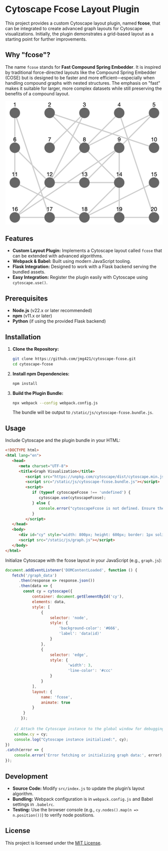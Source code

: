 # Cytoscape Fcose Layout Plugin

This project provides a custom Cytoscape layout plugin, named **fcose**, that can be integrated to create advanced graph layouts for Cytoscape visualizations. Initially, the plugin demonstrates a grid-based layout as a starting point for further improvements.

## Why "fcose"?

The name `fcose` stands for **Fast Compound Spring Embedder**. It is inspired by traditional force-directed layouts like the Compound Spring Embedder (COSE) but is designed to be faster and more efficient—especially when handling compound graphs with nested structures. The emphasis on "fast" makes it suitable for larger, more complex datasets while still preserving the benefits of a compound layout.

![example.png](example.png)

## Features

- **Custom Layout Plugin:** Implements a Cytoscape layout called `fcose` that can be extended with advanced algorithms.
- **Webpack & Babel:** Built using modern JavaScript tooling.
- **Flask Integration:** Designed to work with a Flask backend serving the bundled assets.
- **Easy Integration:** Register the plugin easily with Cytoscape using `cytoscape.use()`.

## Prerequisites

- **Node.js** (v22.x or later recommended)
- **npm** (v11.x or later)
- **Python** (if using the provided Flask backend)

## Installation

1. **Clone the Repository:**
   ```bash
   git clone https://github.com/jmg421/cytoscape-fcose.git
   cd cytoscape-fcose
   ```

2. **Install npm Dependencies:**
   ```bash
   npm install
   ```

3. **Build the Plugin Bundle:**
   ```bash
   npx webpack --config webpack.config.js
   ```
   The bundle will be output to `/static/js/cytoscape-fcose.bundle.js`.

## Usage

Include Cytoscape and the plugin bundle in your HTML:
```html
<!DOCTYPE html>
<html lang="en">
   <head>
      <meta charset="UTF-8">
      <title>Graph Visualization</title>
         <script src="https://unpkg.com/cytoscape/dist/cytoscape.min.js"></script>
         <script src="/static/js/cytoscape-fcose.bundle.js"></script>
         <script>
            if (typeof cytoscapeFcose !== 'undefined') {
               cytoscape.use(cytoscapeFcose);
            } else {
               console.error("cytoscapeFcose is not defined. Ensure the bundle is loaded correctly.");
            }
         </script>
   </head>
   <body>
      <div id="cy" style="width: 800px; height: 600px; border: 1px solid #ccc;"></div>
      <script src="/static/js/graph.js"></script>
   </body>
</html>
```


Initialize Cytoscape with the fcose layout in your JavaScript (e.g., `graph.js`):
```javascript
document.addEventListener('DOMContentLoaded', function () {
   fetch('/graph_data')
      .then(response => response.json())
      .then(data => {
        const cy = cytoscape({
            container: document.getElementById('cy'),
            elements: data,
            style: [
                {
                    selector: 'node',
                    style: {
                        'background-color': '#666',
                        'label': 'data(id)'
                    }
                },
                {
                    selector: 'edge',
                    style: {
                            'width': 3,
                            'line-color': '#ccc'
                    }
                }
            ],
            layout: {
                name: 'fcose',
                animate: true
            }
        }
       });

    // Attach the Cytoscape instance to the global window for debugging
    window.cy = cy;
    console.log("Cytoscape instance initialized:", cy);
})
.catch(error => {
    console.error('Error fetching or initializing graph data:', error);
});
```


## Development

- **Source Code:** Modify `src/index.js` to update the plugin’s layout algorithm.
- **Bundling:** Webpack configuration is in `webpack.config.js` and Babel settings in `.babelrc`.
- **Testing:** Use the browser console (e.g., `cy.nodes().map(n => n.position())`) to verify node positions.

## License

This project is licensed under the [MIT License](LICENSE).